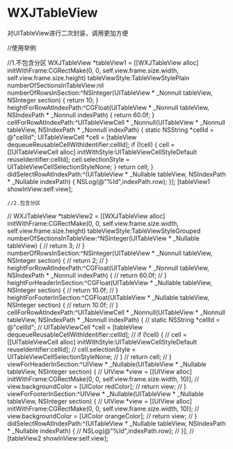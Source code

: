# WXJTableView
对UITableView进行二次封装，调用更加方便

//使用举例

//1.不包含分区
    WXJTableView *tableView1 = [[WXJTableView alloc] initWithFrame:CGRectMake(0, 0, self.view.frame.size.width, self.view.frame.size.height) tableViewStyle:TableViewStylePlain numberOfSectionsInTableView:nil numberOfRowsInSection:^NSInteger(UITableView * _Nonnull tableView, NSInteger section) {
        return 10;
    } heightForRowAtIndexPath:^CGFloat(UITableView * _Nonnull tableView, NSIndexPath * _Nonnull indexPath) {
        return 60.0f;
    } cellForRowAtIndexPath:^UITableViewCell * _Nonnull(UITableView * _Nonnull tableView, NSIndexPath * _Nonnull indexPath) {
        static NSString *cellId = @"cellId";
        UITableViewCell *cell = [tableView dequeueReusableCellWithIdentifier:cellId];
        if (!cell) {
            cell = [[UITableViewCell alloc] initWithStyle:UITableViewCellStyleDefault reuseIdentifier:cellId];
            cell.selectionStyle = UITableViewCellSelectionStyleNone;
        }
        return cell;
    } didSelectRowAtIndexPath:^(UITableView * _Nullable tableView, NSIndexPath * _Nullable indexPath) {
        NSLog(@"%ld",indexPath.row);
    }];
    [tableView1 showInView:self.view];
    
    //2.包含分区
//    WXJTableView *tableView2 = [[WXJTableView alloc] initWithFrame:CGRectMake(0, 0, self.view.frame.size.width, self.view.frame.size.height) tableViewStyle:TableViewStyleGrouped numberOfSectionsInTableView:^NSInteger(UITableView * _Nullable tableView) {
//        return 3;
//    } numberOfRowsInSection:^NSInteger(UITableView * _Nonnull tableView, NSInteger section) {
//        return 2;
//    } heightForRowAtIndexPath:^CGFloat(UITableView * _Nonnull tableView, NSIndexPath * _Nonnull indexPath) {
//        return 60.0f;
//    } heightForHeaderInSection:^CGFloat(UITableView * _Nullable tableView, NSInteger section) {
//        return 10.0f;
//    } heightForFooterInSection:^CGFloat(UITableView * _Nullable tableView, NSInteger section) {
//        return 10.0f;
//    } cellForRowAtIndexPath:^UITableViewCell * _Nonnull(UITableView * _Nonnull tableView, NSIndexPath * _Nonnull indexPath) {
//        static NSString *cellId = @"cellId";
//        UITableViewCell *cell = [tableView dequeueReusableCellWithIdentifier:cellId];
//        if (!cell) {
//            cell = [[UITableViewCell alloc] initWithStyle:UITableViewCellStyleDefault reuseIdentifier:cellId];
//            cell.selectionStyle = UITableViewCellSelectionStyleNone;
//        }
//        return cell;
//    } viewForHeaderInSection:^UIView * _Nullable(UITableView * _Nullable tableView, NSInteger section) {
//        UIView *view = [[UIView alloc] initWithFrame:CGRectMake(0, 0, self.view.frame.size.width, 10)];
//        view.backgroundColor = [UIColor redColor];
//        return view;
//    } viewForFooterInSection:^UIView * _Nullable(UITableView * _Nullable tableView, NSInteger section) {
//        UIView *view = [[UIView alloc] initWithFrame:CGRectMake(0, 0, self.view.frame.size.width, 10)];
//        view.backgroundColor = [UIColor orangeColor];
//        return view;
//    } didSelectRowAtIndexPath:^(UITableView * _Nullable tableView, NSIndexPath * _Nullable indexPath) {
//        NSLog(@"%ld",indexPath.row);
//    }];
//    [tableView2 showInView:self.view];
